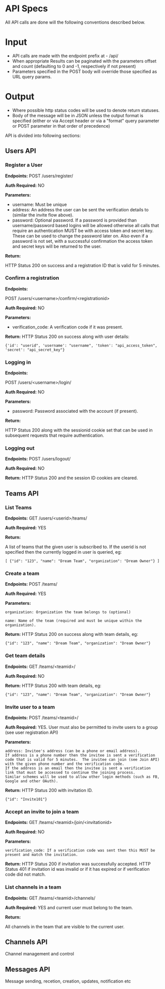 
# API Specs

All API calls are done will the following conventions described below.

Input
=====

* API calls are made with the endpoint prefix at - /api/
* When appropriate Results can be paginated with the parameters offset and count (defaulting to 0 and -1, respectively if not present)
* Parameters specified in the POST body will override those specified as URL query params.

Output
======
* Where possible http status codes will be used to denote return statuses.
* Body of the message will be in JSON unless the output format is specified
(either or via Accept header or via a "format" query parameter or POST
parameter in that order of precedence)

API is divided into following sections:

## Users API

### Register a User

**Endpoints:** 
    POST /users/register/
    
**Auth Required:** NO

**Parameters:**
- username: Must be unique
- address: An address the user can be sent the verification details to (similar the invite flow above).
- password: Optional password.  If a password is provided than username/password based logins will be allowed otherwise all calls that require an authentication MUST be with access token and secret key.  These can be used to change the password later on.  Also even if a password is not set, with a successful confirmation the access token and secret keys will be returned to the user.
    
**Return:**

HTTP Status 200 on success and a registration ID that is valid for 5 minutes.

### Confirm a registration

**Endpoints:** 

POST /users/&lt;username&gt;/confirm/&lt;registrationid&gt;
    
**Auth Required:** NO

**Parameters:**

- verification_code: A verification code if it was present.

**Return:**
HTTP Status 200 on success along with user details:
    
```
{'id': "userid", 'username': "username", 'token': "api_access_token", 'secret': "api_secret_key"}
```

### Logging in

**Endpoints:** 

POST /users/&lt;username&gt;/login/
    
**Auth Required:** NO

**Parameters:**
- password: Password associated with the account (if present).
    
**Return:**

HTTP Status 200 along with the sessionid cookie set that can be used in subsequent requests that require authentication.

### Logging out

**Endpoints:** POST /users/logout/
    
**Auth Required:** NO

**Return:**
HTTP Status 200 and the session ID cookies are cleared.

## Teams API

### List Teams

**Endpoints:** 
    GET /users/&lt;userid&gt;/teams/
    
**Auth Required:** YES

**Return:**

A list of teams that the given user is subscribed to.  If the userid is not specified then the currently logged in user is queried, eg:

```
[ {"id": "123", "name": "Dream Team", "organization": "Dream Owner"} ]
```

### Create a team

**Endpoints:** 
    POST /teams/
    
**Auth Required:** YES

**Parameters:**

    organization: Organization the team belongs to (optional)
    
    name: Name of the team (required and must be unique within the organization).
    
**Return:**
    HTTP Status 200 on success along with team details, eg:
```
{"id": "123", "name": "Dream Team", "organization": "Dream Owner"}
```

### Get team details

**Endpoints:** 
    GET /teams/&lt;teamid&gt;/
    
**Auth Required:** NO

**Return:**
    HTTP Status 200 with team details, eg:
```
{"id": "123", "name": "Dream Team", "organization": "Dream Owner"}
```

### Invite user to a team

**Endpoints:** 
    POST /teams/&lt;teamid&gt;/
    
**Auth Required:** YES.  User must also be permitted to invite users to a group (see user registration API)

**Parameters:**

    address: Invitee's address (can be a phone or email address).  
    If address is a phone number then the invitee is sent a verification code that is valid for 5 minutes.  The invitee can join (see Join API) with the given phone number and the verification code.
    If the address is an email then the invitee is sent a verification link that must be accessed to continue the joining process.
    Similar schemes will be used to allow other login methods (such as FB, Google and other OAuth).
    
**Return:**
    HTTP Status 200 with invitation ID.
```
{"id": "Invite101"}
```

### Accept an invite to join a team

**Endpoints:** 
    GET /teams/&lt;teamid&gt;/join/&lt;invitationid&gt;
    
**Auth Required:** NO

**Parameters:**

    verification_code: If a verification code was sent then this MUST be present and match the invitation.
    
**Return:**
    HTTP Status 200 if invitation was successfully accepted.
    HTTP Status 401 if invitation id was invalid or if it has expired or if verification code did not match.


### List channels in a team

**Endpoints:** 
    GET /teams/&lt;teamid&gt;/channels/
    
**Auth Required:** YES and current user must belong to the team.

**Return:**

All channels in the team that are visible to the current user.

## Channels API
Channel management and control

## Messages API
Message sending, recetion, creation, updates, notification etc

